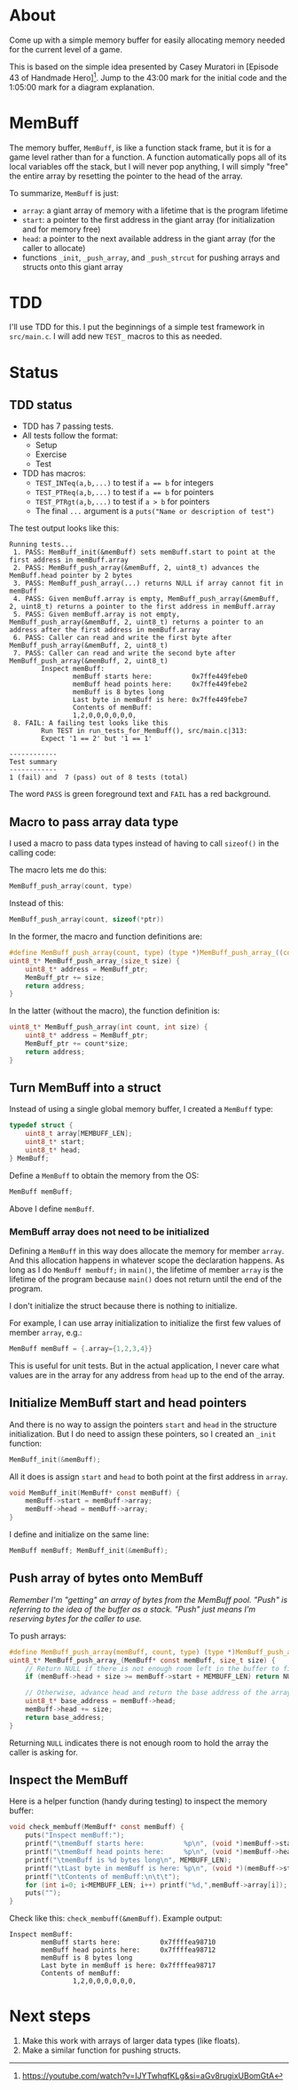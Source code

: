 # About

Come up with a simple memory buffer for easily allocating memory needed for the
current level of a game.

This is based on the simple idea presented by Casey Muratori in [Episode 43 of
Handmade Hero][^1_1]. Jump to the 43:00 mark for the initial code and the
1:05:00 mark for a diagram explanation.

[^1_1]: https://youtube.com/watch?v=IJYTwhqfKLg&si=aGv8rugixUBomGtA

# MemBuff

The memory buffer, `MemBuff`, is like a function stack frame, but it is for a
game level rather than for a function. A function automatically pops all of its
local variables off the stack, but I will never pop anything, I will simply
"free" the entire array by resetting the pointer to the head of the array.

To summarize, `MemBuff` is just:

- `array`: a giant array of memory with a lifetime that is the program lifetime
- `start`: a pointer to the first address in the giant array (for initialization and for memory free)
- `head`: a pointer to the next available address in the giant array (for the caller to allocate)
- functions `_init`, `_push_array`, and `_push_strcut` for pushing arrays and
  structs onto this giant array

# TDD

I'll use TDD for this. I put the beginnings of a simple test framework in
`src/main.c`. I will add new `TEST_` macros to this as needed.

# Status

## TDD status

* TDD has 7 passing tests.
* All tests follow the format:
    * Setup
    * Exercise
    * Test
* TDD has macros:
    * `TEST_INTeq(a,b,...)` to test if `a == b` for integers
    * `TEST_PTReq(a,b,...)` to test if `a == b` for pointers
    * `TEST_PTRgt(a,b,...)` to test if `a > b`  for pointers
    * The final `...` argument is a `puts("Name or description of test")`

The test output looks like this:

```
Running tests...
 1. PASS: MemBuff_init(&memBuff) sets memBuff.start to point at the first address in memBuff.array
 2. PASS: MemBuff_push_array(&memBuff, 2, uint8_t) advances the MemBuff.head pointer by 2 bytes
 3. PASS: MemBuff_push_array(...) returns NULL if array cannot fit in memBuff
 4. PASS: Given memBuff.array is empty, MemBuff_push_array(&memBuff, 2, uint8_t) returns a pointer to the first address in memBuff.array
 5. PASS: Given memBuff.array is not empty, MemBuff_push_array(&memBuff, 2, uint8_t) returns a pointer to an address after the first address in memBuff.array
 6. PASS: Caller can read and write the first byte after MemBuff_push_array(&memBuff, 2, uint8_t)
 7. PASS: Caller can read and write the second byte after MemBuff_push_array(&memBuff, 2, uint8_t)
        Inspect memBuff:
                memBuff starts here:          0x7ffe449febe0
                memBuff head points here:     0x7ffe449febe2
                memBuff is 8 bytes long
                Last byte in memBuff is here: 0x7ffe449febe7
                Contents of memBuff:
                1,2,0,0,0,0,0,0,
 8. FAIL: A failing test looks like this
        Run TEST in run_tests_for_MemBuff(), src/main.c|313:
        Expect '1 == 2' but '1 == 1'

------------
Test summary
------------
1 (fail) and  7 (pass) out of 8 tests (total)
```

The word `PASS` is green foreground text and `FAIL` has a red background.

## Macro to pass array data type

I used a macro to pass data types instead of having to call `sizeof()` in the
calling code:

The macro lets me do this:

```c
MemBuff_push_array(count, type)
```

Instead of this:

```c
MemBuff_push_array(count, sizeof(*ptr))
```

In the former, the macro and function definitions are:

```c
#define MemBuff_push_array(count, type) (type *)MemBuff_push_array_((count)*sizeof(type))
uint8_t* MemBuff_push_array_(size_t size) {
    uint8_t* address = MemBuff_ptr;
    MemBuff_ptr += size;
    return address;
}
```

In the latter (without the macro), the function definition is:

```c
uint8_t* MemBuff_push_array(int count, int size) {
    uint8_t* address = MemBuff_ptr;
    MemBuff_ptr += count*size;
    return address;
}
```

## Turn MemBuff into a struct

Instead of using a single global memory buffer, I created a `MemBuff` type:

```c
typedef struct {
    uint8_t array[MEMBUFF_LEN];
    uint8_t* start;
    uint8_t* head;
} MemBuff;
```

Define a `MemBuff` to obtain the memory from the OS:

```c
MemBuff memBuff;
```

Above I define `memBuff`.

### MemBuff array does not need to be initialized

Defining a `MemBuff` in this way does allocate the memory for member `array`.
And this allocation happens in whatever scope the declaration happens. As long
as I do `MemBuff membuff;` in `main()`, the lifetime of member `array` is the
lifetime of the program because `main()` does not return until the end of the
program.

I don't initialize the struct because there is nothing to initialize.

For example, I can use array initialization to initialize the first few values
of member `array`, e.g.:

```c
MemBuff memBuff = {.array={1,2,3,4}}
```

This is useful for unit tests. But in the actual application, I never care what
values are in the array for any address from `head` up to the end of the array.

## Initialize MemBuff start and head pointers

And there is no way to assign the pointers `start` and `head` in the structure
initialization. But I do need to assign these pointers, so I created an `_init`
function:

```c
MemBuff_init(&memBuff);
```

All it does is assign `start` and `head` to both point at the first address in
`array`.

```c
void MemBuff_init(MemBuff* const memBuff) {
    memBuff->start = memBuff->array;
    memBuff->head = memBuff->array;
}
```

I define and initialize on the same line:

```c
MemBuff memBuff; MemBuff_init(&memBuff);
```

## Push array of bytes onto MemBuff

*Remember I'm "getting" an array of bytes from the MemBuff pool. "Push" is
referring to the idea of the buffer as a stack. "Push" just means I'm reserving
bytes for the caller to use.*

To push arrays:

```c
#define MemBuff_push_array(memBuff, count, type) (type *)MemBuff_push_array_(memBuff, (count)*sizeof(type))
uint8_t* MemBuff_push_array_(MemBuff* const memBuff, size_t size) {
    // Return NULL if there is not enough room left in the buffer to fit the array
    if (memBuff->head + size >= memBuff->start + MEMBUFF_LEN) return NULL;

    // Otherwise, advance head and return the base address of the array
    uint8_t* base_address = memBuff->head;
    memBuff->head += size;
    return base_address;
}
```

Returning `NULL` indicates there is not enough room to hold the array the caller is asking for.

## Inspect the MemBuff

Here is a helper function (handy during testing) to inspect the memory buffer:

```c
void check_membuff(MemBuff* const memBuff) {
    puts("Inspect memBuff:");
    printf("\tmemBuff starts here:          %p\n", (void *)memBuff->start);
    printf("\tmemBuff head points here:     %p\n", (void *)memBuff->head);
    printf("\tmemBuff is %d bytes long\n", MEMBUFF_LEN);
    printf("\tLast byte in memBuff is here: %p\n", (void *)(memBuff->start + MEMBUFF_LEN - 1));
    printf("\tContents of memBuff:\n\t\t");
    for (int i=0; i<MEMBUFF_LEN; i++) printf("%d,",memBuff->array[i]);
    puts("");
}
```

Check like this: `check_membuff(&memBuff)`. Example output:

```
Inspect memBuff:
        memBuff starts here:          0x7ffffea98710
        memBuff head points here:     0x7ffffea98712
        memBuff is 8 bytes long
        Last byte in memBuff is here: 0x7ffffea98717
        Contents of memBuff:
                1,2,0,0,0,0,0,0,
```

# Next steps

1. Make this work with arrays of larger data types (like floats).
1. Make a similar function for pushing structs.
